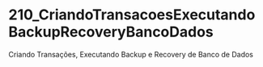 # 210_CriandoTransacoesExecutandoBackupRecoveryBancoDados
Criando Transações, Executando Backup e Recovery de Banco de Dados
